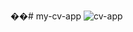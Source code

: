 ��#   m y - c v - a p p 
 ![cv-app](https://github.com/user-attachments/assets/450be30a-a917-44e6-9296-89b73d11d510)
